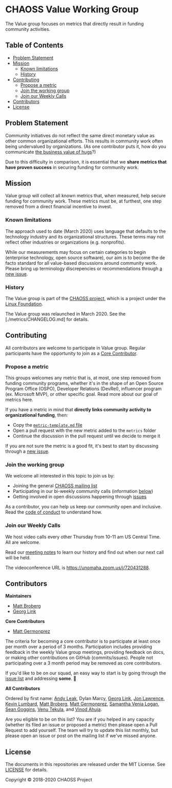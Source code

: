 # CHAOSS Value Working Group

The Value group focuses on metrics that directly result in funding community activities.

## Table of Contents

  - [Problem Statement](#problem-statement)
  - [Mission](#mission)
    - [Known limitations](#known-limitations)
    - [History](#history)
  - [Contributing](#contributing)
    - [Propose a metric](#propose-a-metric)
    - [Join the working group](#join-the-working-group)
    - [Join our Weekly Calls](#join-our-weekly-calls)
  - [Contributors](#contributors)
  - [License](#license)

## Problem Statement 

Community initiatives do not reflect the same direct monetary value as other common organizational efforts. This results in community work often being undervalued by organizations. (As one contributor puts it, how do you communicate [the business value of hugs](https://medium.com/@mbbroberg/the-value-of-community-metrics-4945dc752d42)?) 

Due to this difficulty in comparison, it is essential that we **share metrics that have proven success** in securing funding for community work.

## Mission

Value group will collect all known metrics that, when measured, help secure funding for community work. These metrics must be, at furthest, one step removed from a direct financial incentive to invest.

### Known limitations

The approach used to date (March 2020) uses language that defaults to the technology industry and its organizational structures. These terms may not reflect other industries or organizations (e.g. nonprofits). 

While our measurements may focus on certain categories to begin (enterprise technology, open source software), our aim is to become the de facto standard for all value-based discussions around community work. Please bring up terminology discrepencies or recommendations through [a new issue](https://github.com/chaoss/wg-value/issues).

### History 

The Value group is part of the [CHAOSS project](https://chaoss.community/), which is a project under the [Linux Foundation](https://www.linuxfoundation.org/).

The Value group was relaunched in March 2020. See the [./metrics/CHANGELOG.md] for details.

## Contributing

All contributors are welcome to participate in Value group. Regular participants have the opportunity to join as a [Core Contributor](https://github.com/chaoss/wg-value#core-contributor). 

### Propose a metric

This groups welcomes any metric that is, at most, one step removed from funding community programs, whether it's in the shape of an Open Source Program Office (OSPO), Developer Relations (DevRel), influencer program (ex. Microsoft MVP), or other specific goal. Read more about our goal of metrics here.

If you have a metric in mind that **directly links community activity to organizational funding**, then:

- Copy the [`metric-template.md` file](https://github.com/chaoss/metrics/blob/master/activity-metrics/metric-template.md)
- Open a pull request with the new metric added to the `metrics` folder
- Continue the discussion in the pull request until we decide to merge it

If you are not sure the metric is a good fit, it's best to start by discussing through a [new issue](https://github.com/chaoss/wg-value/issues).

### Join the working group

We welcome all interested in this topic to join us by:

* Joining the general [CHAOSS mailing list](https://lists.linuxfoundation.org/mailman/listinfo/chaoss)
* Participating in our bi-weekly community calls (information [below](https://github.com/chaoss/wg-value#join-our-weekly-calls))
* Getting involved in open discussions happening through [issues](https://github.com/chaoss/wg-value/issues)

As a contributor, you can help us keep our community open and inclusive. Read the [code of conduct](./code-of-conduct.md) to understand how.

### Join our Weekly Calls 

We host video calls every other Thursday from 10-11 am US Central Time.  All are welcome.

Read our [meeting notes][notes] to learn our history and find out when our next
call will be held.

[notes]: https://docs.google.com/document/d/1qWAV4ExtwcY3mSzIb9sYOUENt4Pi1BD7APjnRTCnZZs/edit

The videoconference URL is https://unomaha.zoom.us/j/720431288.  

## Contributors

**Maintainers**

- [Matt Broberg](https://github.com/mbbroberg)
- [Georg Link](https://github.com/georglink)

**Core Contributors**

- [Matt Germonprez](https://github.com/germonprez)

The criteria for becoming a core contributor is to participate at least once
per month over a period of 3 months.  Participation includes providing
feedback in the weekly Value group meetings, providing feedback on docs, or making
other contributions on GitHub (commits/issues).  People not participating
over a 3 month period may be removed as core contributors.

If you'd like to be on our squad, an easy way to start is by going through the
[issue list](https://github.com/chaoss/wg-value/issues) and addressing **some**. :tada:

**All Contributors**

Ordered by first name: 
[Andy Leak](https://github.com/andyl),
Dylan Marcy, 
[Georg Link](https://github.com/georglink),
[Jon Lawrence](https://github.com/Jon-Neoworks),
[Kevin Lumbard](https://github.com/klumb),
[Matt Broberg](https://github.com/mbbroberg),
[Matt Germonprez](https://github.com/germonprez),
[Samantha Venia Logan](https://github.com/samanthavenialogan),
[Sean Goggins](https://github.com/sgoggins),
[Venu Tekula](https://github.com/vchrombie),
and [Vinod Ahuja](https://github.com/vinodkahuja).

Are you eligible to be on this list? You are if you helped in any capacity (whether its filed an issue or proposed a metric) then please open a Pull Request to add yourself. The team will try to update this list monthly, but please open an issue or post on the mailing list if we've missed anyone.

## License

The documents in this repositories are released under the MIT License. See [LICENSE](https://github.com/chaoss/wg-diversity-inclusion/blob/master/LICENSE) for details.

Copyright © 2018-2020 CHAOSS Project
